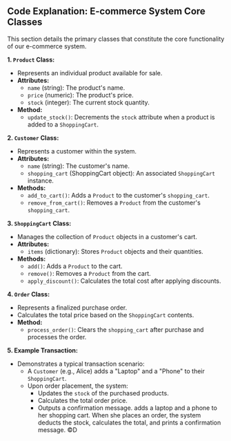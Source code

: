 ## Code Explanation: E-commerce System Core Classes

This section details the primary classes that constitute the core functionality of our e-commerce system.

**1. `Product` Class:**

* Represents an individual product available for sale.
* **Attributes:**
    * `name` (string): The product's name.
    * `price` (numeric): The product's price.
    * `stock` (integer): The current stock quantity.
* **Method:**
    * `update_stock()`: Decrements the `stock` attribute when a product is added to a `ShoppingCart`.

**2. `Customer` Class:**

* Represents a customer within the system.
* **Attributes:**
    * `name` (string): The customer's name.
    * `shopping_cart` (ShoppingCart object): An associated `ShoppingCart` instance.
* **Methods:**
    * `add_to_cart()`: Adds a `Product` to the customer's `shopping_cart`.
    * `remove_from_cart()`: Removes a `Product` from the customer's `shopping_cart`.

**3. `ShoppingCart` Class:**

* Manages the collection of `Product` objects in a customer's cart.
* **Attributes:**
    * `items` (dictionary): Stores `Product` objects and their quantities.
* **Methods:**
    * `add()`: Adds a `Product` to the cart.
    * `remove()`: Removes a `Product` from the cart.
    * `apply_discount()`: Calculates the total cost after applying discounts.

**4. `Order` Class:**

* Represents a finalized purchase order.
* Calculates the total price based on the `ShoppingCart` contents.
* **Method:**
    * `process_order()`: Clears the `shopping_cart` after purchase and processes the order.

**5. Example Transaction:**

* Demonstrates a typical transaction scenario:
    * A `Customer` (e.g., Alice) adds a "Laptop" and a "Phone" to their `ShoppingCart`.
    * Upon order placement, the system:
        * Updates the `stock` of the purchased products.
        * Calculates the total order price.
        * Outputs a confirmation message.
 adds a laptop and a phone to her shopping cart. When she places an order, the system deducts the
 stock, calculates the total, and prints a confirmation message.
 ©D
